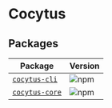 # Cocytus

## Packages

| Package | Version |
|--------|-------|
| [`cocytus-cli`](/packages/cocytus-cli) | ![npm](https://img.shields.io/npm/v/cocytus-cli.svg)|
| [`cocytus-core`](/packages/cocytus-core) | ![npm](https://img.shields.io/npm/v/cocytus-core.svg)|
